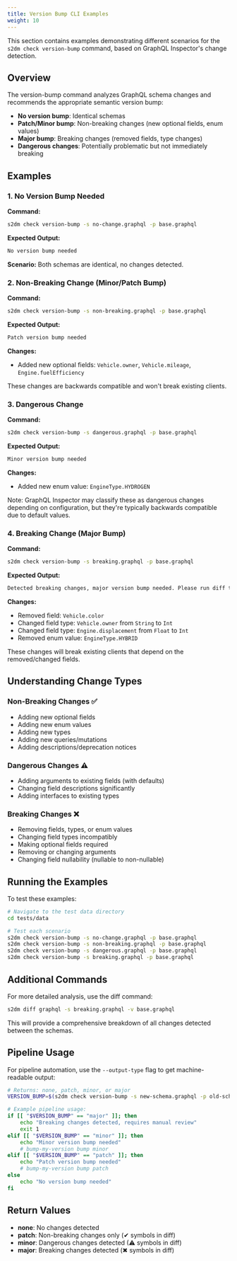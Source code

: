 ```yaml
---
title: Version Bump CLI Examples
weight: 10
---
```


This section contains examples demonstrating different scenarios for the `s2dm check version-bump` command, based on GraphQL Inspector's change detection.

## Overview

The version-bump command analyzes GraphQL schema changes and recommends the appropriate semantic version bump:

- **No version bump**: Identical schemas
- **Patch/Minor bump**: Non-breaking changes (new optional fields, enum values)
- **Major bump**: Breaking changes (removed fields, type changes)
- **Dangerous changes**: Potentially problematic but not immediately breaking

## Examples

### 1. No Version Bump Needed

**Command:**

```bash
s2dm check version-bump -s no-change.graphql -p base.graphql
```

**Expected Output:**

```bash
No version bump needed
```

**Scenario:** Both schemas are identical, no changes detected.

### 2. Non-Breaking Change (Minor/Patch Bump)

**Command:**

```bash
s2dm check version-bump -s non-breaking.graphql -p base.graphql
```

**Expected Output:**

```bash
Patch version bump needed
```

**Changes:**

- Added new optional fields: `Vehicle.owner`, `Vehicle.mileage`, `Engine.fuelEfficiency`

These changes are backwards compatible and won't break existing clients.

### 3. Dangerous Change

**Command:**

```bash
s2dm check version-bump -s dangerous.graphql -p base.graphql
```

**Expected Output:**

```bash
Minor version bump needed
```

**Changes:**

- Added new enum value: `EngineType.HYDROGEN`

Note: GraphQL Inspector may classify these as dangerous changes depending on configuration, but they're typically backwards compatible due to default values.

### 4. Breaking Change (Major Bump)

**Command:**

```bash
s2dm check version-bump -s breaking.graphql -p base.graphql
```

**Expected Output:**

```bash
Detected breaking changes, major version bump needed. Please run diff to get more details
```

**Changes:**

- Removed field: `Vehicle.color`
- Changed field type: `Vehicle.owner` from `String` to `Int`
- Changed field type: `Engine.displacement` from `Float` to `Int`
- Removed enum value: `EngineType.HYBRID`

These changes will break existing clients that depend on the removed/changed fields.

## Understanding Change Types

### Non-Breaking Changes ✅

- Adding new optional fields
- Adding new enum values
- Adding new types
- Adding new queries/mutations
- Adding descriptions/deprecation notices

### Dangerous Changes ⚠️

- Adding arguments to existing fields (with defaults)
- Changing field descriptions significantly
- Adding interfaces to existing types

### Breaking Changes ❌

- Removing fields, types, or enum values
- Changing field types incompatibly
- Making optional fields required
- Removing or changing arguments
- Changing field nullability (nullable to non-nullable)

## Running the Examples

To test these examples:

```bash
# Navigate to the test data directory
cd tests/data

# Test each scenario
s2dm check version-bump -s no-change.graphql -p base.graphql
s2dm check version-bump -s non-breaking.graphql -p base.graphql
s2dm check version-bump -s dangerous.graphql -p base.graphql
s2dm check version-bump -s breaking.graphql -p base.graphql
```

## Additional Commands

For more detailed analysis, use the diff command:

```bash
s2dm diff graphql -s breaking.graphql -v base.graphql
```

This will provide a comprehensive breakdown of all changes detected between the schemas.

## Pipeline Usage

For pipeline automation, use the `--output-type` flag to get machine-readable output:

```bash
# Returns: none, patch, minor, or major
VERSION_BUMP=$(s2dm check version-bump -s new-schema.graphql -p old-schema.graphql --output-type)

# Example pipeline usage:
if [[ "$VERSION_BUMP" == "major" ]]; then
    echo "Breaking changes detected, requires manual review"
    exit 1
elif [[ "$VERSION_BUMP" == "minor" ]]; then
    echo "Minor version bump needed"
    # bump-my-version bump minor
elif [[ "$VERSION_BUMP" == "patch" ]]; then
    echo "Patch version bump needed"
    # bump-my-version bump patch
else
    echo "No version bump needed"
fi
```

## Return Values

- **none**: No changes detected
- **patch**: Non-breaking changes only (✔ symbols in diff)
- **minor**: Dangerous changes detected (⚠ symbols in diff)
- **major**: Breaking changes detected (✖ symbols in diff)
